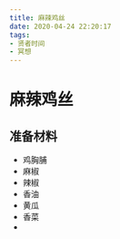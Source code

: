 ```yaml
---
title: 麻辣鸡丝
date: 2020-04-24 22:20:17
tags:
- 贤者时间
- 冥想
---
```

# 麻辣鸡丝
## 准备材料
* 鸡胸脯
* 麻椒
* 辣椒
* 香油
* 黄瓜
* 香菜
* 